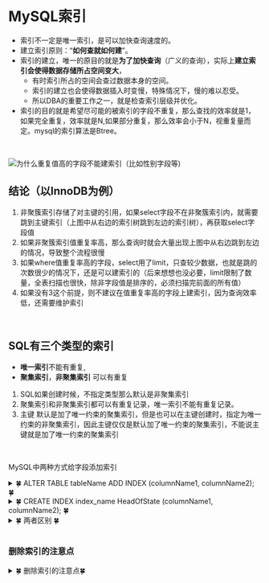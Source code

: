# MySQL索引

- 索引不一定是唯一索引，是可以加快查询速度的。
- 建立索引原则：“**如何查就如何建**”。
- 索引的建立，唯一的原目的就是**为了加快查询**（广义的查询），实际上**建立索引会使得数据存储所占空间变大**，
  - 有时索引所占的空间会查过数据本身的空间。
  - 索引的建立也会使得数据插入时变慢，特殊情况下，慢的难以忍受。
  - 所以DBA的重要工作之一，就是检查索引层级并优化。
- 索引的目的就是希望尽可能的被索引的字段不重复，那么查找的效率就是1，如果完全重复，效率就是N,如果部分重复，那么效率会小于N，视重复量而定。mysql的索引算法是Btree。 

<br>

![为什么重复值高的字段不能建索引（比如性别字段等)](https://images2018.cnblogs.com/blog/35158/201806/35158-20180628110430497-1856877204.png)

## 结论（以InnoDB为例）
1. 非聚簇索引存储了对主键的引用，如果select字段不在非聚簇索引内，就需要跳到主键索引（上图中从右边的索引树跳到左边的索引树），再获取select字段值
2. 如果非聚簇索引值重复率高，那么查询时就会大量出现上图中从右边跳到左边的情况，导致整个流程很慢
3. 如果where值重复率高的字段，select用了limit，只查较少数据，也就是跳的次数很少的情况下，还是可以建索引的（后来想想也没必要，limit限制了数量，全表扫描也很快，除非字段值是排序的，必须扫描完前面的所有值）
4. 如果没有3这个前提，则不建议在值重复率高的字段上建索引，因为查询效率低，还需要维护索引

<br>

## SQL有三个类型的索引

- **唯一索引**不能有重复, 
- **聚集索引**，**非聚集索引** 可以有重复

1. SQL如果创建时候，不指定类型那么默认是非聚集索引
2. 聚集索引和非聚集索引都可以有重复记录，唯一索引不能有重复记录。
3. 主键 默认是加了唯一约束的聚集索引，但是也可以在主键创建时，指定为唯一约束的非聚集索引，因此主键仅仅是默认加了唯一约束的聚集索引，不能说主键就是加了唯一约束的聚集索引


<br>

MySQL中两种方式给字段添加索引

<details>
<summary>&#127808; ALTER TABLE tableName ADD INDEX (columnName1, columnName2); &#127808;</summary>
  

1. 添加主键

```sql
ALTER TABLE tbl_name ADD PRIMARY KEY (col_list);
// 该语句添加一个主键，这意味着索引值必须是唯一的，且不能为NULL。
```

2. 添加唯一索引

```sql
ALTER TABLE tbl_name ADD UNIQUE index_name (col_list);
// 这条语句创建索引的值必须是唯一的。
```

3. 添加普通索引

```sql
ALTER TABLE tbl_name ADD INDEX index_name (col_list);
// 添加普通索引，索引值可出现多次。
```

4. 添加全文索引

```sql
ALTER TABLE tbl_name ADD FULLTEXT index_name (col_list);
// 该语句指定了索引为 FULLTEXT ，用于全文索引。
```

5. 删除索引的语法

```sql
ALTER TABLE tbl_name DROP INDEX index_name；
ALTER TABLE tbl_name DROP PRIMARY KEY;
```
</details>

<details>
<summary>&#127808; CREATE INDEX index_name HeadOfState (columnName1, columnName2); &#127808;</summary>
  
1. 添加主键

```sql
# 不能用CREATE INDEX语句创建PRIMARY KEY索引。
```

2. 添加唯一索引

```sql
create unique index index_name on table_name (column_list) ;　　#表中有primary Key后不能用uniq index。
// 这条语句创建索引的值必须是唯一的。
```

3. 添加普通索引

```sql
create index index_name on table_name (column_list) ;
// 添加普通索引，索引值可出现多次。
```

4. 添加全文索引

```sql
ALTER TABLE tbl_name ADD FULLTEXT index_name (col_list);
// 该语句指定了索引为 FULLTEXT ，用于全文索引。
```
  
5. 删除索引的语法

```sql
DROP INDEX index_name ON tbl_name; 
// 或者
ALTER TABLE tbl_name DROP INDEX index_name；
ALTER TABLE tbl_name DROP PRIMARY KEY;
```
  
</details>

<details>
<summary>&#127808; 两者区别 &#127808;</summary>
  
1. CREATE INDEX必须提供索引名，对于ALTER TABLE，将会自动创建，如果你不提供；
2. CREATE INDEX一个语句一次只能建立一个索引，ALTER TABLE可以在一个语句建立多个，
    - 如：ALTER TABLE HeadOfState ADD PRIMARY KEY (ID), ADD INDEX (LastName,FirstName);
3. 只有ALTER TABLE 才能创建主键，
</details>
<br>

### 删除索引的注意点

<details>
<summary>&#127808; 删除索引的注意点&#127808;</summary>
  
```sql
DROP INDEX index_name ON tbl_name; 
// 或者
ALTER TABLE tbl_name DROP INDEX index_name；
ALTER TABLE tbl_name DROP PRIMARY KEY;

/* 其中，在前面的两条语句中，都删除了table_name中的索引index_name。而在最后一条语句中，只在删除PRIMARY KEY索引中使用，因为一个表只可能有一个PRIMARY KEY索引，因此不需要指定索引名。如果没有创建PRIMARY KEY索引，但表具有一个或多个UNIQUE索引，则MySQL将删除第一个UNIQUE索引。
如果从表中删除某列，则索引会受影响。对于多列组合的索引，如果删除其中的某列，则该列也会从索引中删除。如果删除组成索引的所有列，则整个索引将被删除。
删除索引的操作，如下面的代码：
mysql> drop index shili on tpsc ;
Query OK, 2 rows affected (0.08 sec)
Records: 2 Duplicates: 0 Warnings: 0
该语句删除了前面创建的名称为“shili”的索引。
*/
```
</details>
